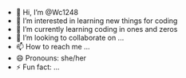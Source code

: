 - 👋 Hi, I’m @Wc1248
- 👀 I’m interested in learning new things for coding
- 🌱 I’m currently learning coding in ones and zeros
- 💞️ I’m looking to collaborate on ...
- 📫 How to reach me ...
- 😄 Pronouns: she/her
- ⚡ Fun fact: ...

<!---
Wc1248/Wc1248 is a ✨ special ✨ repository because its `README.md` (this file) appears on your GitHub profile.
You can click the Preview link to take a look at your changes.
--->
